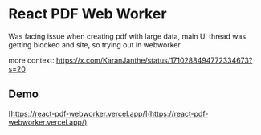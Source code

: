# React PDF Web Worker

Was facing issue when creating pdf with large data, main UI thread was getting blocked and site, so trying out in webworker

more context: https://x.com/KaranJanthe/status/1710288494772334673?s=20


## Demo
 [https://react-pdf-webworker.vercel.app/](https://react-pdf-webworker.vercel.app/).

